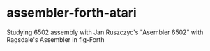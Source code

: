 # assembler-forth-atari
Studying 6502 assembly with Jan Ruszczyc's "Asembler 6502" with Ragsdale's Assembler in fig-Forth
